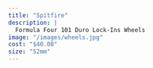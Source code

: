 ```yaml
---
title: "Spitfire"
description: |
  Formula Four 101 Duro Lock-Ins Wheels
image: "/images/wheels.jpg"
cost: "$40.00"
size: "52mm"
---
```


